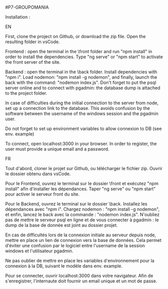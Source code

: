 

#P7-GROUPOMANIA

Installation :

EN

First, clone the project on Github, or download the zip file. Open the resulting folder in vsCode.

Frontend : open the terminal in the \front folder and run "npm install" in order to install the dependencies. Type "ng serve" or "npm start" to activate the front server of the site.

Backend : open the terminal in the \back folder. Install dependencies with "npm i". Load nodemon: "npm install -g nodemon", and finally, launch the back with the command: "nodemon index.js". Don't forget to put the psql server online and to connect with pgadmin: the database dump is attached to the project folder.

In case of difficulties during the initial connection to the server from node, set up a connection link to the database. This avoids confusion by the software between the username of the windows session and the pgadmin user.

Do not forget to set up environment variables to allow connexion to DB (see env. example)

To connect, open localhost:3000 in your browser. In order to register, the user must provide a unique email and a password.

FR

Tout d'abord, cloner le projet sur Github, ou télécharger le fichier zip. Ouvrir le dossier obtenu dans vsCode.

Pour le Frontend, ouvrez le terminal sur le dossier \front et exécutez "npm install" afin d'installer les dépendances. Taper "ng serve" ou "npm start" pour activer le serveur front du site.

Pour le Backend, ouvrez le terminal sur le dossier \back. Installez les dépendances avec "npm i". Chargez nodemon : "npm install -g nodemon", et enfin, lancez le back avec la commande : "nodemon index.js". N'oubliez pas de mettre le serveur psql en ligne et de vous connecter à pgadmin : le dump de la base de donnée est joint au dossier projet.

En cas de difficultés lors de la connexion initiale au serveur depuis node, mettre en place un lien de connexion vers la base de données. Cela permet d'éviter une confusion par le logiciel entre l'username de la session windows et l'utilisateur pgadmin.

Ne pas oublier de mettre en place les variables d'environnement pour la connexion à la DB, suivant le modèle dans env. example. 

Pour se connecter, ouvrir localhost:3000 dans votre navigateur. Afin de s'enregistrer, l'internaute doit fournir un email unique et un mot de passe.
